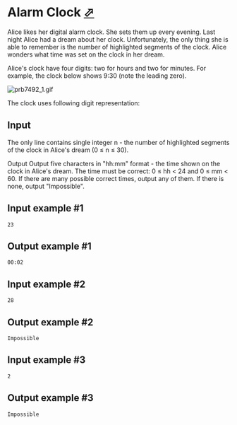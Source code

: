 # Alarm Clock [⬀](https://www.e-olymp.com/en/problems/7492)

Alice likes her digital alarm clock. She sets them up every evening. Last night Alice had a dream about her clock. Unfortunately, the only thing she is able to remember is the number of highlighted segments of the clock. Alice wonders what time was set on the clock in her dream.

Alice's clock have four digits: two for hours and two for minutes. For example, the clock below shows 9:30 (note the leading zero).

![prb7492_1.gif](20f93a25dfbbf071548c84e37b47755f.gif)

The clock uses following digit representation:

## Input
The only line contains single integer n - the number of highlighted segments of the clock in Alice's dream (0 ≤ n ≤ 30).

Output
Output five characters in "hh:mm" format - the time shown on the clock in Alice's dream. The time must be correct: 0 ≤ hh < 24 and 0 ≤ mm < 60. If there are many possible correct times, output any of them. If there is none, output "Impossible".

## Input example #1
```
23
```

## Output example #1
```
00:02
```

## Input example #2
```
28
```

## Output example #2
```
Impossible
```

## Input example #3
```
2
```

## Output example #3
```
Impossible
```
